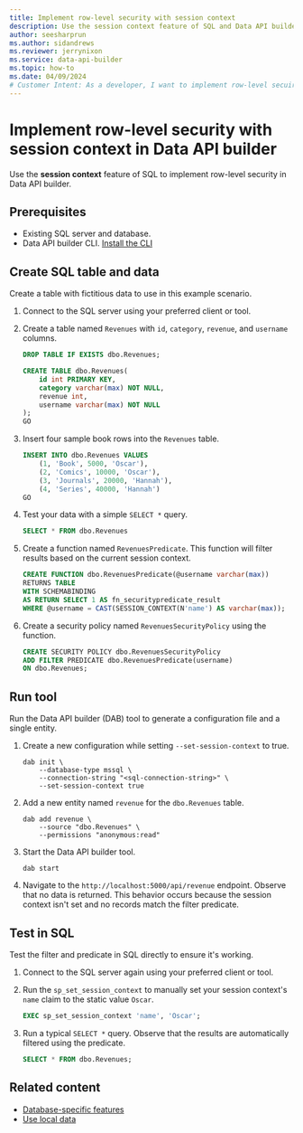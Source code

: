 ```yaml
---
title: Implement row-level security with session context
description: Use the session context feature of SQL and Data API builder to manually implement row-level security in your APIs.
author: seesharprun
ms.author: sidandrews
ms.reviewer: jerrynixon
ms.service: data-api-builder
ms.topic: how-to
ms.date: 04/09/2024
# Customer Intent: As a developer, I want to implement row-level secuirty, so that I can ensure that users only see records intended for them.
---
```


# Implement row-level security with session context in Data API builder

Use the **session context** feature of SQL to implement row-level security in Data API builder.

## Prerequisites

- Existing SQL server and database.
- Data API builder CLI. [Install the CLI](how-to-install-cli.md)

## Create SQL table and data

Create a table with fictitious data to use in this example scenario.

1. Connect to the SQL server using your preferred client or tool.

1. Create a table named `Revenues` with `id`, `category`, `revenue`, and `username` columns.

    ```sql
    DROP TABLE IF EXISTS dbo.Revenues;

    CREATE TABLE dbo.Revenues(
        id int PRIMARY KEY,  
        category varchar(max) NOT NULL,  
        revenue int,  
        username varchar(max) NOT NULL  
    );
    GO
    ```

1. Insert four sample book rows into the `Revenues` table.

    ```sql
    INSERT INTO dbo.Revenues VALUES
        (1, 'Book', 5000, 'Oscar'),  
        (2, 'Comics', 10000, 'Oscar'),  
        (3, 'Journals', 20000, 'Hannah'),  
        (4, 'Series', 40000, 'Hannah')
    GO
    ```

1. Test your data with a simple `SELECT *` query.

    ```sql
    SELECT * FROM dbo.Revenues
    ```

1. Create a function named `RevenuesPredicate`. This function will filter results based on the current session context.

    ```sql
    CREATE FUNCTION dbo.RevenuesPredicate(@username varchar(max))
    RETURNS TABLE
    WITH SCHEMABINDING
    AS RETURN SELECT 1 AS fn_securitypredicate_result
    WHERE @username = CAST(SESSION_CONTEXT(N'name') AS varchar(max));
    ```

1. Create a security policy named `RevenuesSecurityPolicy` using the function.

    ```sql
    CREATE SECURITY POLICY dbo.RevenuesSecurityPolicy
    ADD FILTER PREDICATE dbo.RevenuesPredicate(username)
    ON dbo.Revenues;
    ```

## Run tool

Run the Data API builder (DAB) tool to generate a configuration file and a single entity.

1. Create a new configuration while setting `--set-session-context` to true.

    ```dotnetcli
    dab init \
        --database-type mssql \
        --connection-string "<sql-connection-string>" \
        --set-session-context true
    ```

1. Add a new entity named `revenue` for the `dbo.Revenues` table.

    ```dotnetcli
    dab add revenue \
        --source "dbo.Revenues" \
        --permissions "anonymous:read"
    ```

1. Start the Data API builder tool.

    ```dotnetcli
    dab start
    ```

1. Navigate to the `http://localhost:5000/api/revenue` endpoint. Observe that no data is returned. This behavior occurs because the session context isn't set and no records match the filter predicate.

## Test in SQL

Test the filter and predicate in SQL directly to ensure it's working.

1. Connect to the SQL server again using your preferred client or tool.

1. Run the `sp_set_session_context` to manually set your session context's `name` claim to the static value `Oscar`.

    ```sql
    EXEC sp_set_session_context 'name', 'Oscar';
    ```

1. Run a typical `SELECT *` query. Observe that the results are automatically filtered using the predicate.

    ```sql
    SELECT * FROM dbo.Revenues;  
    ```

## Related content

- [Database-specific features](reference-database-specific-features.md)
- [Use local data](how-to-use-local-data.md)
